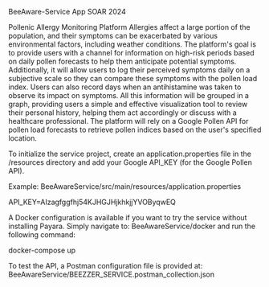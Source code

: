 BeeAware-Service
App SOAR 2024

Pollenic Allergy Monitoring Platform
Allergies affect a large portion of the population, and their symptoms can be exacerbated by various environmental factors, including weather conditions. The platform's goal is to provide users with a channel for information on high-risk periods based on daily pollen forecasts to help them anticipate potential symptoms. Additionally, it will allow users to log their perceived symptoms daily on a subjective scale so they can compare these symptoms with the pollen load index. Users can also record days when an antihistamine was taken to observe its impact on symptoms. All this information will be grouped in a graph, providing users a simple and effective visualization tool to review their personal history, helping them act accordingly or discuss with a healthcare professional. The platform will rely on a Google Pollen API for pollen load forecasts to retrieve pollen indices based on the user's specified location.

To initialize the service project, create an application.properties file in the /resources directory and add your Google API_KEY (for the Google Pollen API).

Example:
BeeAwareService/src/main/resources/application.properties

API_KEY=AIzagfggfhj54KJHGJHjkhkjjYVOByqwEQ

A Docker configuration is available if you want to try the service without installing Payara. Simply navigate to:
BeeAwareService/docker
and run the following command:

docker-compose up

To test the API, a Postman configuration file is provided at:
BeeAwareService/BEEZZER_SERVICE.postman_collection.json
